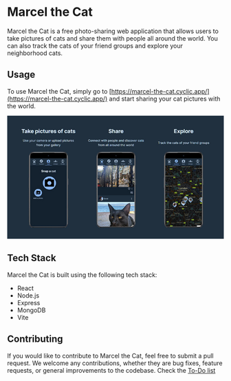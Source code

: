 # Marcel the Cat

Marcel the Cat is a free photo-sharing web application that allows users to take pictures of cats and share them with people all around the world. You can also track the cats of your friend groups and explore your neighborhood cats.

## Usage

To use Marcel the Cat, simply go to [https://marcel-the-cat.cyclic.app/](https://marcel-the-cat.cyclic.app/) and start sharing your cat pictures with the world.

![Homepage of Marcel the Cat app displaying three snapshots of the app on mobile](frontpage.jpg)

## Tech Stack

Marcel the Cat is built using the following tech stack:

- React
- Node.js
- Express
- MongoDB
- Vite

## Contributing

If you would like to contribute to Marcel the Cat, feel free to submit a pull request. We welcome any contributions, whether they are bug fixes, feature requests, or general improvements to the codebase.
Check the [To-Do list](./TODO.md)
